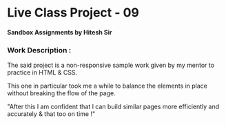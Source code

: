 # Live Class Project - 09
#### Sandbox Assignments by Hitesh Sir 


### Work Description :
The said project is a non-responsive sample work given by my mentor to practice in HTML & CSS.

This one in particular took me a while to balance the elements in place without breaking the flow of the page. 
 
"After this I am confident that I can build similar pages more efficiently and accurately & that too on time !"


